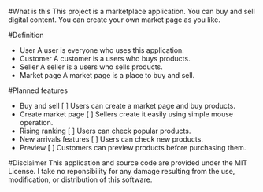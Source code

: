 #What is this
This project is a marketplace application. You can buy and sell digital content.
You can create your own market page as you like.

#Definition
- User
  A user is everyone who uses this application.
- Customer
  A customer is a users who buys products.
- Seller
  A seller is a users who sells products.
- Market page
  A market page is a place to buy and sell.

#Planned features
- Buy and sell [ ]
  Users can create a market page and buy products.
- Create market page [ ]
  Sellers create it easily using simple mouse operation.
- Rising ranking [ ]
  Users can check popular products.
- New arrivals features [ ]
  Users can check new products.
- Preview [ ]
  Customers can preview products before purchasing them.

#Disclaimer
This application and source code are provided under the MIT License.
I take no reponsibility for any damage resulting from the use, modification, or distribution of this software.